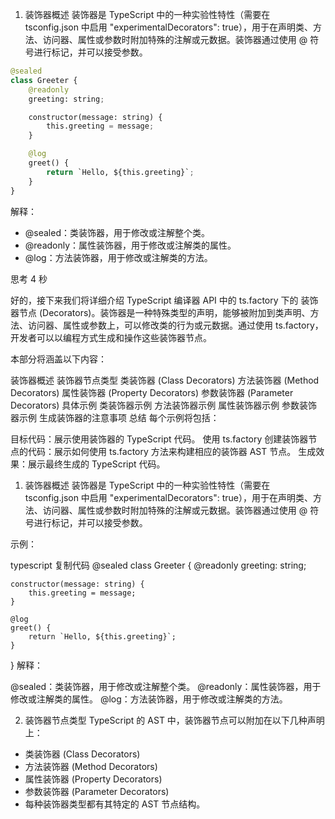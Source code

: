 1. 装饰器概述
装饰器是 TypeScript 中的一种实验性特性（需要在 tsconfig.json 中启用 "experimentalDecorators": true），用于在声明类、方法、访问器、属性或参数时附加特殊的注解或元数据。装饰器通过使用 @ 符号进行标记，并可以接受参数。

```python
@sealed
class Greeter {
    @readonly
    greeting: string;

    constructor(message: string) {
        this.greeting = message;
    }

    @log
    greet() {
        return `Hello, ${this.greeting}`;
    }
}
```

解释：
- @sealed：类装饰器，用于修改或注解整个类。
- @readonly：属性装饰器，用于修改或注解类的属性。
- @log：方法装饰器，用于修改或注解类的方法。



思考 4 秒

好的，接下来我们将详细介绍 TypeScript 编译器 API 中的 ts.factory 下的 装饰器节点 (Decorators)。装饰器是一种特殊类型的声明，能够被附加到类声明、方法、访问器、属性或参数上，可以修改类的行为或元数据。通过使用 ts.factory，开发者可以以编程方式生成和操作这些装饰器节点。

本部分将涵盖以下内容：

装饰器概述
装饰器节点类型
类装饰器 (Class Decorators)
方法装饰器 (Method Decorators)
属性装饰器 (Property Decorators)
参数装饰器 (Parameter Decorators)
具体示例
类装饰器示例
方法装饰器示例
属性装饰器示例
参数装饰器示例
生成装饰器的注意事项
总结
每个示例将包括：

目标代码：展示使用装饰器的 TypeScript 代码。
使用 ts.factory 创建装饰器节点的代码：展示如何使用 ts.factory 方法来构建相应的装饰器 AST 节点。
生成效果：展示最终生成的 TypeScript 代码。
1. 装饰器概述
装饰器是 TypeScript 中的一种实验性特性（需要在 tsconfig.json 中启用 "experimentalDecorators": true），用于在声明类、方法、访问器、属性或参数时附加特殊的注解或元数据。装饰器通过使用 @ 符号进行标记，并可以接受参数。

示例：

typescript
复制代码
@sealed
class Greeter {
    @readonly
    greeting: string;

    constructor(message: string) {
        this.greeting = message;
    }

    @log
    greet() {
        return `Hello, ${this.greeting}`;
    }
}
解释：

@sealed：类装饰器，用于修改或注解整个类。
@readonly：属性装饰器，用于修改或注解类的属性。
@log：方法装饰器，用于修改或注解类的方法。

2. 装饰器节点类型
TypeScript 的 AST 中，装饰器节点可以附加在以下几种声明上：
- 类装饰器 (Class Decorators)
- 方法装饰器 (Method Decorators)
- 属性装饰器 (Property Decorators)
- 参数装饰器 (Parameter Decorators)
- 每种装饰器类型都有其特定的 AST 节点结构。



